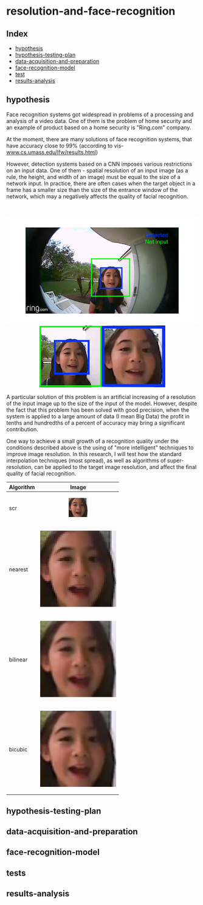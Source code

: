 # resolution-and-face-recognition

## Index

* [hypothesis](#hypothesis)
* [hypothesis-testing-plan](#hypothesis-testing-plan)
* [data-acquisition-and-preparation](#data-acquisition-and-preparation)
* [face-recognition-model](#face-recognition-model)
* [test](#tests)
* [results-analysis](#results-analysis)

## hypothesis
Face recognition systems got widespread in problems of a processing and analysis of a video data. One of them is the problem of home security and an example of product based on a home security is "Ring.com" company.

At the moment, there are many solutions of face recognition systems, that have accuracy close to 99% (according to vis-www.cs.umass.edu/lfw/results.html)

However, detection systems based on a CNN imposes various restrictions on an input data. One of them - spatial resolution of an input image (as a rule, the height, and width of an image) must be equal to the size of a network input. In practice, there are often cases when the target object in a frame has a smaller size than the size of the entrance window of the network, which may a negatively affects the quality of facial recognition.

<br/>
<p align="center">
  <img src="https://github.com/denis-r4/resolution-and-face-recognition/blob/master/media/hypothesis.png">
  <img src="https://github.com/denis-r4/resolution-and-face-recognition/blob/master/media/face_3.png">
</p>

A particular solution of this problem is an artificial increasing of a resolution of the input image up to the size of the input of the model. However, despite the fact that this problem has been solved with good precision, when the system is applied to a large amount of data (I mean Big Data) the profit in tenths and hundredths of a percent of accuracy may bring a significant contribution.

One way to achieve a small growth of a recognition quality under the conditions described above is the using of "more intelligent" techniques to improve image resolution. In this research, I will test how the standard interpolation techniques (most spread), as well as algorithms of super-resolution, can be applied to the target image resolution, and affect the final quality of facial recognition.  

|   Algorithm   |   Image   |
|   -------------------   |:------:|
|   scr   |   <p align="center"> <img src="https://github.com/denis-r4/resolution-and-face-recognition/blob/master/media/resize_examples/source_50x50.png"> </p>   |
|   nearest   |   <p align="center"> <img src="https://github.com/denis-r4/resolution-and-face-recognition/blob/master/media/resize_examples/nearest.png"> </p>   |
|   bilinear   |   <p align="center"> <img src="https://github.com/denis-r4/resolution-and-face-recognition/blob/master/media/resize_examples/bilinear.png"> </p>   |
|   bicubic   |   <p align="center"> <img src="https://github.com/denis-r4/resolution-and-face-recognition/blob/master/media/resize_examples/cubic.png"> </p>   | 


## hypothesis-testing-plan


## data-acquisition-and-preparation

## face-recognition-model

## tests

## results-analysis
